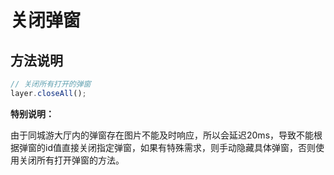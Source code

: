 # 关闭弹窗

## 方法说明

```js
// 关闭所有打开的弹窗
layer.closeAll();
```

**特别说明：**

由于同城游大厅内的弹窗存在图片不能及时响应，所以会延迟20ms，导致不能根据弹窗的id值直接关闭指定弹窗，如果有特殊需求，则手动隐藏具体弹窗，否则使用关闭所有打开弹窗的方法。


